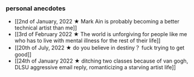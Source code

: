 ### personal anecdotes
- [[2nd of January, 2022 ★ Mark Ain is probably becoming a better technical artist than me]]
- [[3rd of February 2022 ★ The world is unforgiving for people like me who has to live with mental illness for the rest of their life]]
- [[20th of July, 2022 ★ do you believe in destiny？ fuck trying to get good]]
- [[24th of January 2022 ★ ditching two classes because of van gogh, DLSU aggressive email reply, romanticizing a starving artist life]]

